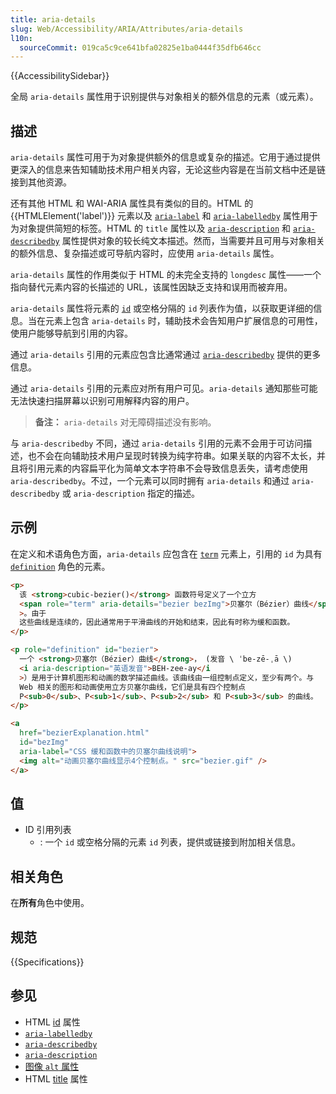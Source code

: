 ```yaml
---
title: aria-details
slug: Web/Accessibility/ARIA/Attributes/aria-details
l10n:
  sourceCommit: 019ca5c9ce641bfa02825e1ba0444f35dfb646cc
---
```


{{AccessibilitySidebar}}

全局 `aria-details` 属性用于识别提供与对象相关的额外信息的元素（或元素）。

## 描述

`aria-details` 属性可用于为对象提供额外的信息或复杂的描述。它用于通过提供更深入的信息来告知辅助技术用户相关内容，无论这些内容是在当前文档中还是链接到其他资源。

还有其他 HTML 和 WAI-ARIA 属性具有类似的目的。HTML 的 {{HTMLElement('label')}} 元素以及 [`aria-label`](/zh-CN/docs/Web/Accessibility/ARIA/Attributes/aria-label) 和 [`aria-labelledby`](/zh-CN/docs/Web/Accessibility/ARIA/Attributes/aria-labelledby) 属性用于为对象提供简短的标签。HTML 的 `title` 属性以及 [`aria-description`](/zh-CN/docs/Web/Accessibility/ARIA/Attributes/aria-description) 和 [`aria-describedby`](/zh-CN/docs/Web/Accessibility/ARIA/Attributes/aria-describedby) 属性提供对象的较长纯文本描述。然而，当需要并且可用与对象相关的额外信息、复杂描述或可导航内容时，应使用 `aria-details` 属性。

`aria-details` 属性的作用类似于 HTML 的未完全支持的 `longdesc` 属性——一个指向替代元素内容的长描述的 URL，该属性因缺乏支持和误用而被弃用。

`aria-details` 属性将元素的 [`id`](/zh-CN/docs/Web/HTML/Global_attributes#id) 或空格分隔的 `id` 列表作为值，以获取更详细的信息。当在元素上包含 `aria-details` 时，辅助技术会告知用户扩展信息的可用性，使用户能够导航到引用的内容。

通过 `aria-details` 引用的元素应包含比通常通过 [`aria-describedby`](/zh-CN/docs/Web/Accessibility/ARIA/Attributes/aria-describedby) 提供的更多信息。

通过 `aria-details` 引用的元素应对所有用户可见。`aria-details` 通知那些可能无法快速扫描屏幕以识别可用解释内容的用户。

> **备注：** `aria-details` 对无障碍描述没有影响。

与 `aria-describedby` 不同，通过 `aria-details` 引用的元素不会用于可访问描述，也不会在向辅助技术用户呈现时转换为纯字符串。如果关联的内容不太长，并且将引用元素的内容扁平化为简单文本字符串不会导致信息丢失，请考虑使用 `aria-describedby`。不过，一个元素可以同时拥有 `aria-details` 和通过 `aria-describedby` 或 `aria-description` 指定的描述。

## 示例

在定义和术语角色方面，`aria-details` 应包含在 [`term`](/zh-CN/docs/Web/Accessibility/ARIA/Roles/term_role) 元素上，引用的 `id` 为具有 [`definition`](/zh-CN/docs/Web/Accessibility/ARIA/Roles/definition_role) 角色的元素。

```html
<p>
  该 <strong>cubic-bezier()</strong> 函数符号定义了一个立方
  <span role="term" aria-details="bezier bezImg">贝塞尔（Bézier）曲线</span
  >。由于
  这些曲线是连续的，因此通常用于平滑曲线的开始和结束，因此有时称为缓和函数。
</p>

<p role="definition" id="bezier">
  一个 <strong>贝塞尔（Bézier）曲线</strong>， (发音 \ ˈbe-zē-ˌā \)
  <i aria-description="英语发音">BEH-zee-ay</i
  >）是用于计算机图形和动画的数学描述曲线。该曲线由一组控制点定义，至少有两个。与
  Web 相关的图形和动画使用立方贝塞尔曲线，它们是具有四个控制点
  P<sub>0</sub>、P<sub>1</sub>、P<sub>2</sub> 和 P<sub>3</sub> 的曲线。
</p>

<a
  href="bezierExplanation.html"
  id="bezImg"
  aria-label="CSS 缓和函数中的贝塞尔曲线说明">
  <img alt="动画贝塞尔曲线显示4个控制点。" src="bezier.gif" />
</a>
```

## 值

- ID 引用列表
  - : 一个 `id` 或空格分隔的元素 `id` 列表，提供或链接到附加相关信息。

## 相关角色

在**所有**角色中使用。

## 规范

{{Specifications}}

## 参见

- HTML [id](/zh-CN/docs/Web/HTML/Global_attributes/id) 属性
- [`aria-labelledby`](/zh-CN/docs/Web/Accessibility/ARIA/Attributes/aria-labelledby)
- [`aria-describedby`](/zh-CN/docs/Web/Accessibility/ARIA/Attributes/aria-describedby)
- [`aria-description`](/zh-CN/docs/Web/Accessibility/ARIA/Attributes/aria-description)
- [图像 `alt` 属性](/zh-CN/docs/Web/API/HTMLImageElement/alt)
- HTML [title](/zh-CN/docs/Web/HTML/Global_attributes/title) 属性
